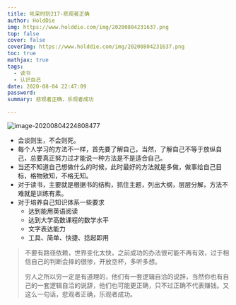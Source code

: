 ```yaml
---
title: 吼呆时刻217-悲观者正确
author: HoldDie
img: https://www.holddie.com/img/20200804231637.png
top: false
cover: false
coverImg: https://www.holddie.com/img/20200804231637.png
toc: true
mathjax: true
tags:
  - 读书
  - 认识自己
date: 2020-08-04 22:47:09
password:
summary: 悲观者正确，乐观者成功

---
```


![image-20200804224808477](https://www.holddie.com/img/20200804231637.png)

- 会谈则生，不会则死。
- 每个人学习的方法不一样，首先要了解自己，当然，了解自己不等于放纵自己，总要真正努力过才能说一种方法是不是适合自己。
- 当还不知道自己想做什么的时候，此时最好的方法就是多做，做事给自己目标，格物致知，不格无知。
- 对于读书，主要就是根据书的结构，抓住主题，列出大纲，层层分解，方法不难就是训练有素。
- 对于培养自己知识体系一些要求
  - 达到能用英语阅读
  - 达到大学高数课程的数学水平
  - 文字表达能力
  - 工具、简单、快捷、捻起即用



> 不要有路径依赖，世界变化太快，之前成功的办法很可能不再有效，过于相信自己的判断会摔的很惨，开放空杯，多听多想。
>
> 穷人之所以穷一定是有道理的，他们有一套逻辑自洽的说辞，当然你也有自己的一套逻辑自洽的说辞，他们也可能更正确，只不过正确不代表赚钱。又这么一句话，悲观者正确，乐观者成功。